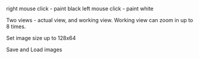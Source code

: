 right mouse click - paint black
left mouse click - paint white


Two views - actual view, and working view. Working view can zoom in up to 8 times.

Set image size up to 128x64

Save and Load images

